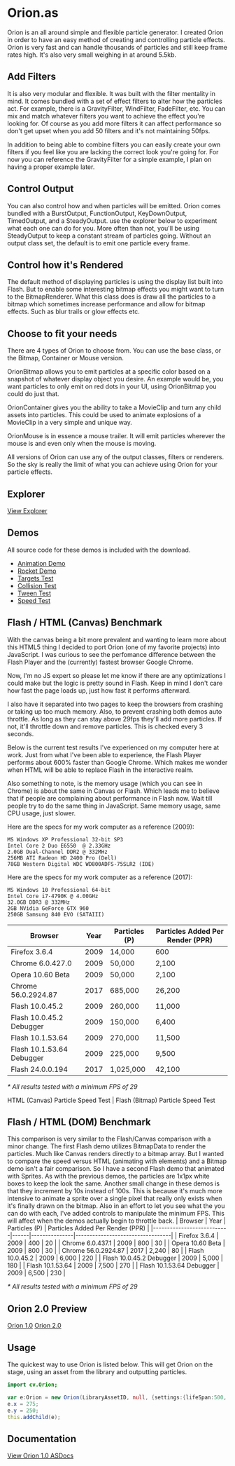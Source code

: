 # Orion.as

Orion is an all around simple and flexible particle generator. I created Orion in order to have an easy method of creating and controlling particle effects. Orion is very fast and can handle thousands of particles and still keep frame rates high. It's also very small weighing in at around 5.5kb.

## Add Filters

It is also very modular and flexible. It was built with the filter mentality in mind. It comes bundled with a set of effect filters to alter how the particles act. For example, there is a GravityFilter, WindFilter, FadeFilter, etc. You can mix and match whatever filters you want to achieve the effect you're looking for. Of course as you add more filters it can affect performance so don't get upset when you add 50 filters and it's not maintaining 50fps.

In addition to being able to combine filters you can easily create your own filters if you feel like you are lacking the correct look you're going for. For now you can reference the GravityFilter for a simple example, I plan on having a proper example later.

## Control Output

You can also control how and when particles will be emitted. Orion comes bundled with a BurstOutput, FunctionOutput, KeyDownOutput, TimedOutput, and a SteadyOutput. use the explorer below to experiment what each one can do for you. More often than not, you'll be using SteadyOutput to keep a constant stream of particles going. Without an output class set, the default is to emit one particle every frame.

## Control how it's Rendered

The default method of displaying particles is using the display list built into Flash. But to enable some interesting bitmap effects you might want to turn to the BitmapRenderer. What this class does is draw all the particles to a bitmap which sometimes increase performance and allow for bitmap effects. Such as blur trails or glow effects etc.

## Choose to fit your needs

There are 4 types of Orion to choose from. You can use the base class, or the Bitmap, Container or Mouse version.

OrionBitmap allows you to emit particles at a specific color based on a snapshot of whatever display object you desire. An example would be, you want particles to only emit on red dots in your UI, using OrionBitmap you could do just that.

OrionContainer gives you the ability to take a MovieClip and turn any child assets into particles. This could be used to animate explosions of a MovieClip in a very simple and unique way.

OrionMouse is in essence a mouse trailer. It will emit particles wherever the mouse is and even only when the mouse is moving.

All versions of Orion can use any of the output classes, filters or renderers. So the sky is really the limit of what you can achieve using Orion for your particle effects.

## Explorer

[View Explorer](/bin/OrionExplorer.swf)

## Demos

All source code for these demos is included with the download.

-   [Animation Demo](/bin/Demo.swf)
-   [Rocket Demo](/bin/Rocket.swf)
-   [Targets Test](/bin/TargetsTest.swf)
-   [Collision Test](/bin/Collision%20Test.swf)
-   [Tween Test](/bin/TweenTest.swf)
-   [Speed Test](/bin/Speedtest.swf)

## Flash / HTML (Canvas) Benchmark

With the canvas being a bit more prevalent and wanting to learn more about this HTML5 thing I decided to port Orion (one of my favorite projects) into JavaScript. I was curious to see the perfomance difference between the Flash Player and the (currently) fastest browser Google Chrome.

Now, I'm no JS expert so please let me know if there are any optimizations I could make but the logic is pretty sound in Flash. Keep in mind I don't care how fast the page loads up, just how fast it performs afterward.

I also have it separated into two pages to keep the browsers from crashing or taking up too much memory. Also, to prevent crashing both demos auto throttle. As long as they can stay above 29fps they'll add more particles. If not, it'll throttle down and remove particles. This is checked every 3 seconds.

Below is the current test results I've experienced on my computer here at work. Just from what I've been able to experience, the Flash Player performs about 600% faster than Google Chrome. Which makes me wonder when HTML will be able to replace Flash in the interactive realm.

Also something to note, is the memory usage (which you can see in Chrome) is about the same in Canvas or Flash. Which leads me to believe that if people are complaining about performance in Flash now. Wait till people try to do the same thing in JavaScript. Same memory usage, same CPU usage, just slower.

Here are the specs for my work computer as a reference (2009):

```
MS Windows XP Professional 32-bit SP3
Intel Core 2 Duo E6550  @ 2.33GHz
2.0GB Dual-Channel DDR2 @ 332MHz
256MB ATI Radeon HD 2400 Pro (Dell)
78GB Western Digital WDC WD800ADFS-75SLR2 (IDE)
```

Here are the specs for my work computer as a reference (2017):

```
MS Windows 10 Professional 64-bit
Intel Core i7-4790K @ 4.00GHz
32.0GB DDR3 @ 332MHz
2GB NVidia GeForce GTX 960
250GB Samsung 840 EVO (SATAIII)
```

| Browser                   | Year | Particles (P) | Particles Added Per Render (PPR) |
| ------------------------- | ---- | ------------- | -------------------------------- |
| Firefox 3.6.4             | 2009 | 14,000        | 600                              |
| Chrome 6.0.427.0          | 2009 | 50,000        | 2,100                            |
| Opera 10.60 Beta          | 2009 | 50,000        | 2,100                            |
| Chrome 56.0.2924.87       | 2017 | 685,000       | 26,200                           |
| Flash 10.0.45.2           | 2009 | 260,000       | 11,000                           |
| Flash 10.0.45.2 Debugger  | 2009 | 150,000       | 6,400                            |
| Flash 10.1.53.64          | 2009 | 270,000       | 11,500                           |
| Flash 10.1.53.64 Debugger | 2009 | 225,000       | 9,500                            |
| Flash 24.0.0.194          | 2017 | 1,025,000     | 42,100                           |

_\* All results tested with a minimum FPS of 29_

HTML (Canvas) Particle Speed Test | Flash (Bitmap) Particle Speed Test

## Flash / HTML (DOM) Benchmark

This comparison is very similar to the Flash/Canvas comparison with a minor change. The first Flash demo utilizes BitmapData to render the particles. Much like Canvas renders directly to a bitmap array. But I wanted to compare the speed versus HTML (animating with elements) and a Bitmap demo isn't a fair comparison. So I have a second Flash demo that animated with Sprites. As with the previous demos, the particles are 1x1px white boxes to keep the look the same. Another small change in these demos is that they increment by 10s instead of 100s. This is because it's much more intensive to animate a sprite over a single pixel that really only exists when it's finally drawn on the bitmap. Also in an effort to let you see what the you can do with each, I've added controls to manipulate the minimum FPS. This will affect when the demos actually begin to throttle back.
| Browser | Year | Particles (P) | Particles Added Per Render (PPR) |
|---------------------------|------|---------------|----------------------------------|
| Firefox 3.6.4 | 2009 | 400 | 20 |
| Chrome 6.0.437.1 | 2009 | 800 | 30 |
| Opera 10.60 Beta | 2009 | 800 | 30 |
| Chrome 56.0.2924.87 | 2017 | 2,240 | 80 |
| Flash 10.0.45.2 | 2009 | 6,000 | 220 |
| Flash 10.0.45.2 Debugger | 2009 | 5,000 | 180 |
| Flash 10.1.53.64 | 2009 | 7,500 | 270 |
| Flash 10.1.53.64 Debugger | 2009 | 6,500 | 230 |

_\* All results tested with a minimum FPS of 29_

## Orion 2.0 Preview

[Orion 1.0](/bin/SpeedTest_1.0.swf)
[Orion 2.0](/bin/SpeedTest_2.0.swf)

## Usage

The quickest way to use Orion is listed below. This will get Orion on the stage, using an asset from the library and outputting particles.

```actionscript
import cv.Orion;

var e:Orion = new Orion(LibraryAssetID, null, {settings:{lifeSpan:500, velocityXMin:-50, velocityXMax:50, velocityYMin:-50, velocityYMax:50}}, true);
e.x = 275;
e.y = 250;
this.addChild(e);
```

## Documentation

[View Orion 1.0 ASDocs](/doc/index.html)
